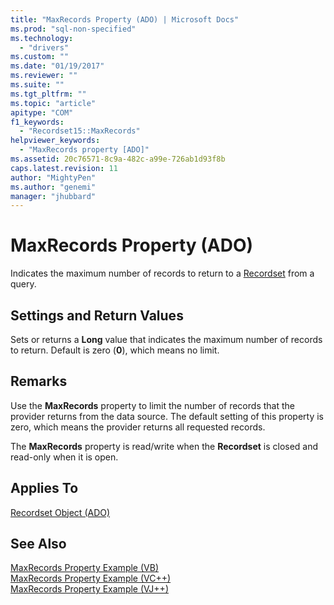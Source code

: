 ```yaml
---
title: "MaxRecords Property (ADO) | Microsoft Docs"
ms.prod: "sql-non-specified"
ms.technology:
  - "drivers"
ms.custom: ""
ms.date: "01/19/2017"
ms.reviewer: ""
ms.suite: ""
ms.tgt_pltfrm: ""
ms.topic: "article"
apitype: "COM"
f1_keywords: 
  - "Recordset15::MaxRecords"
helpviewer_keywords: 
  - "MaxRecords property [ADO]"
ms.assetid: 20c76571-8c9a-482c-a99e-726ab1d93f8b
caps.latest.revision: 11
author: "MightyPen"
ms.author: "genemi"
manager: "jhubbard"
---
```

# MaxRecords Property (ADO)
Indicates the maximum number of records to return to a [Recordset](../../../ado/reference/ado-api/recordset-object-ado.md) from a query.  
  
## Settings and Return Values  
 Sets or returns a **Long** value that indicates the maximum number of records to return. Default is zero (**0**), which means no limit.  
  
## Remarks  
 Use the **MaxRecords** property to limit the number of records that the provider returns from the data source. The default setting of this property is zero, which means the provider returns all requested records.  
  
 The **MaxRecords** property is read/write when the **Recordset** is closed and read-only when it is open.  
  
## Applies To  
 [Recordset Object (ADO)](../../../ado/reference/ado-api/recordset-object-ado.md)  
  
## See Also  
 [MaxRecords Property Example (VB)](../../../ado/reference/ado-api/maxrecords-property-example-vb.md)   
 [MaxRecords Property Example (VC++)](../../../ado/reference/ado-api/maxrecords-property-example-vc.md)   
 [MaxRecords Property Example (VJ++)](../../../ado/reference/ado-api/maxrecords-property-example-vj.md)